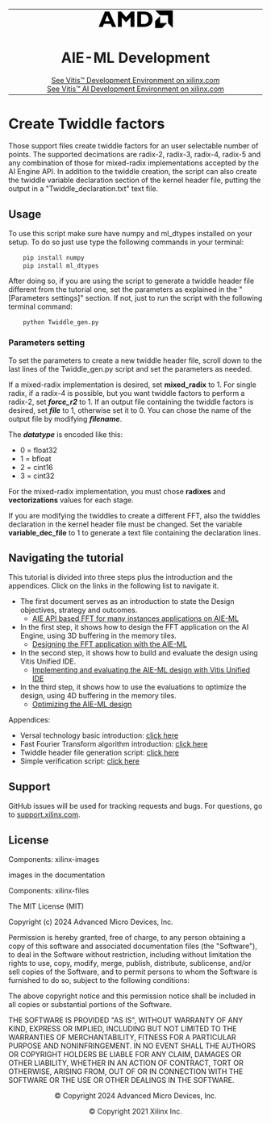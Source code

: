 <table class="sphinxhide" width="100%">
 <tr width="100%">
    <td align="center"><img src="https://raw.githubusercontent.com/Xilinx/Image-Collateral/main/xilinx-logo.png" width="30%"/><h1>AIE-ML Development</h1>
    <a href="https://www.xilinx.com/products/design-tools/vitis.html">See Vitis™ Development Environment on xilinx.com</br></a>
    <a href="https://www.xilinx.com/products/design-tools/vitis/vitis-ai.html">See Vitis™ AI Development Environment on xilinx.com</br></a>
    </td>
 </tr>
</table>

# Create Twiddle factors
Those support files create twiddle factors for an user selectable number of points.
The supported decimations are radix-2, radix-3, radix-4, radix-5 and any combination of those for mixed-radix implementations accepted by the AI Engine API.
In addition to the twiddle creation, the script can also create the twiddle variable declaration section of the kernel header file, putting the output in a "Twiddle_declaration.txt" text file.

## Usage
To use this script make sure have numpy and ml_dtypes installed on your setup. To do so just use type the following commands in your terminal:

```
    pip install numpy
    pip install ml_dtypes
```

After doing so, if you are using the script to generate a twiddle header file different from the tutorial one, set the parameters as explained in the "[Parameters settings]" section. 
If not, just to run the script with the following terminal command:
```
    python Twiddle_gen.py
```

### Parameters setting
To set the parameters to create a new twiddle header file, scroll down to the last lines of the Twiddle_gen.py script and set the parameters as needed.


If a mixed-radix implementation is desired, set **mixed_radix** to 1.
For single radix, if a radix-4 is possible, but you want twiddle factors to perform a radix-2, set ***force_r2*** to 1.
If an output file containing the twiddle factors is desired, set ***file*** to 1, otherwise set it to 0.
You can chose the name of the output file by modifying ***filename***.

The ***datatype*** is encoded like this:
  - 0 = float32
  - 1 = bfloat
  - 2 = cint16
  - 3 = cint32

For the mixed-radix implementation, you must chose **radixes** and **vectorizations** values for each stage.

If you are modifying the twiddles to create a different FFT, also the twiddles declaration in the kernel header file must be changed. Set the variable **variable_dec_file** to 1 to generate a text file containing the declaration lines.

## Navigating the tutorial

This tutorial is divided into three steps plus the introduction and the appendices. 
Click on the links in the following list to navigate it.
- The first document serves as an introduction to state the Design objectives, strategy and outcomes.
  - [AIE API based FFT for many instances applications on AIE-ML](https://gitenterprise.xilinx.com/dgiorgio/AIE-API-based-FFT-for-many-instances-applications-on-AIE-ML) 
- In the first step, it shows how to design the FFT application on the AI Engine, using 3D buffering in the memory tiles.
  - [Designing the FFT application with the AIE-ML](https://gitenterprise.xilinx.com/dgiorgio/AIE-API-based-FFT-for-many-instances-applications-on-AIE-ML/blob/main/Step1.md)
- In the second step, it shows how to build and evaluate the design using Vitis Unified IDE.
  - [Implementing and evaluating the AIE-ML design with Vitis Unified IDE](https://gitenterprise.xilinx.com/dgiorgio/AIE-API-based-FFT-for-many-instances-applications-on-AIE-ML/blob/main/Step2.md)
- In the third step, it shows how to use the evaluations to optimize the design, using 4D buffering in the memory tiles.
  - [Optimizing the AIE-ML design](https://gitenterprise.xilinx.com/dgiorgio/AIE-API-based-FFT-for-many-instances-applications-on-AIE-ML/blob/main/Step3.md)

Appendices:
- Versal technology basic introduction: [click here](https://gitenterprise.xilinx.com/dgiorgio/AIE-API-based-FFT-for-many-instances-applications-on-AIE-ML/blob/main/VersalBasics.md)
- Fast Fourier Transform algorithm introduction: [click here](https://gitenterprise.xilinx.com/dgiorgio/AIE-API-based-FFT-for-many-instances-applications-on-AIE-ML/blob/main/FourierBasics.md)
- Twiddle header file generation script: [click here](https://gitenterprise.xilinx.com/dgiorgio/AIE-API-based-FFT-for-many-instances-applications-on-AIE-ML/tree/main/support/twiddles)
- Simple verification script: [click here](https://gitenterprise.xilinx.com/dgiorgio/AIE-API-based-FFT-for-many-instances-applications-on-AIE-ML/tree/main/support/verification)

## Support

GitHub issues will be used for tracking requests and bugs. For questions, go to [support.xilinx.com](http://support.xilinx.com/).

## License

Components: xilinx-images

images in the documentation

Components: xilinx-files

The MIT License (MIT)

Copyright (c) 2024 Advanced Micro Devices, Inc.

Permission is hereby granted, free of charge, to any person obtaining a copy
of this software and associated documentation files (the "Software"), to deal
in the Software without restriction, including without limitation the rights
to use, copy, modify, merge, publish, distribute, sublicense, and/or sell
copies of the Software, and to permit persons to whom the Software is
furnished to do so, subject to the following conditions:

The above copyright notice and this permission notice shall be included in all
copies or substantial portions of the Software.

THE SOFTWARE IS PROVIDED "AS IS", WITHOUT WARRANTY OF ANY KIND, EXPRESS OR
IMPLIED, INCLUDING BUT NOT LIMITED TO THE WARRANTIES OF MERCHANTABILITY,
FITNESS FOR A PARTICULAR PURPOSE AND NONINFRINGEMENT. IN NO EVENT SHALL THE
AUTHORS OR COPYRIGHT HOLDERS BE LIABLE FOR ANY CLAIM, DAMAGES OR OTHER
LIABILITY, WHETHER IN AN ACTION OF CONTRACT, TORT OR OTHERWISE, ARISING FROM,
OUT OF OR IN CONNECTION WITH THE SOFTWARE OR THE USE OR OTHER DEALINGS IN THE
SOFTWARE.

<p class="sphinxhide" align="center">  &copy; Copyright 2024 Advanced Micro Devices, Inc.</p>
<p class="sphinxhide" align="center">  &copy; Copyright 2021 Xilinx Inc.</p>